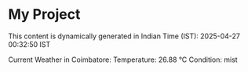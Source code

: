 # My Project

This content is dynamically generated in Indian Time (IST): 2025-04-27 00:32:50 IST


Current Weather in Coimbatore:
Temperature: 26.88 °C
Condition: mist
